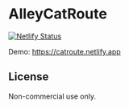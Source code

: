 # AlleyCatRoute
[![Netlify Status](https://api.netlify.com/api/v1/badges/a825182c-4c02-4f73-a161-3344b55a6349/deploy-status)](https://app.netlify.com/sites/catroute/deploys)

Demo: https://catroute.netlify.app

## License
Non-commercial use only.
